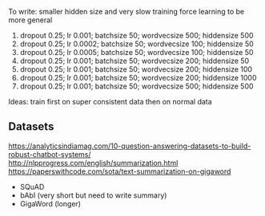 To write: smaller hidden size and very slow training force learning to be more general

1. dropout 0.25; lr 0.001; batchsize 50; wordvecsize 500; hiddensize 500
2. dropout 0.25; lr 0.0002; batchsize 50; wordvecsize 100; hiddensize 50
3. dropout 0.25; lr 0.0005; batchsize 50; wordvecsize 100; hiddensize 50
4. dropout 0.25; lr 0.001; batchsize 50; wordvecsize 200; hiddensize 50
5. dropout 0.25; lr 0.001; batchsize 50; wordvecsize 200; hiddensize 100
6. dropout 0.25; lr 0.001; batchsize 50; wordvecsize 200; hiddensize 1000
7. dropout 0.25; lr 0.001; batchsize 50; wordvecsize 500; hiddensize 500

Ideas: train first on super consistent data then on normal data

## Datasets

https://analyticsindiamag.com/10-question-answering-datasets-to-build-robust-chatbot-systems/
http://nlpprogress.com/english/summarization.html
https://paperswithcode.com/sota/text-summarization-on-gigaword

- SQuAD
- bAbI (very short but need to write summary)
- GigaWord (longer)